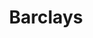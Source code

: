 ---
layout: bank
title: Barclays
tagline: The biggest fossil fuel bankroller in Europe
background_image: /assets/images/barclays-greenpeace-j-rizak.jpeg
hide_nav: true
take_action: |
    # Barclays Lend $166 billion to fossil fuels, since 2016

    when fossil fuel companies need cahs, Barclays is always there. Together, we're demanding that Braclays stops bankrolling climate destruction.

    when fossil fuel companies need cahs, Barclays is always there. Together, we're demanding that Braclays stops bankrolling climate destruction.
actions:
-   impact: Have a quick impact
    heading: Call on the national trust to drop barclays
    time: 2
    blurb: blurb  blurb  blurb  blurb  blurb  blurb  blurb  blurb  blurb  blurb  blurb  blurb  blurb  blurb  blurb 
    buttons:
        -   text: Sign the petition now
            target: https://example.com
    counter_id: 5
-   impact: Make Barclays sweat
    heading: Call on the national trust to drop barclays
    time: 5
    blurb: blurb  blurb  blurb  blurb  blurb  blurb  blurb  blurb  blurb  blurb  blurb  blurb  blurb  blurb  blurb 
    buttons:
        -   text: Sign the petition now
            target: https://example.com
    counter_id: 5
-   impact: Call in the big guns
    heading: Call on the national trust to drop barclays
    time: 7
    blurb: blurb  blurb  blurb  blurb  blurb  blurb  blurb  blurb  blurb  blurb  blurb  blurb  blurb  blurb  blurb 
    buttons:
        -   text: Sign the petition now
            target: https://example.com
    counter_id: 5      
facts:
    headline: 
        - |-
            # $166B

            ## Invested in fossil fuels since 2016
        - |-
            # $166B

            ## Invested in fossil fuels since 2016
        - |-
            # $5.6B

            ## Financed in new fossil fuel projects since Janurary 2022
    quote: |-
        Our investments are shit. Our investments are shit. Our investments are shit. Our investments are shit. Our investments are shit. Our investments are shit.
    content: |-
        # Some heading

        content content content content content content content content content content content content content content content content content content content content content content content content content content content content content content content content content content content content content content content content content content content content content content content content content content content content content content content content content content content content content content content content content content content content content content content content content content content content content content content content content content content content content 
resources:
    - text: See how activits are pressuring HSBC
      target: https://example.com
    - text: See how activits are pressuring HSBC
      target: https://example.com
---